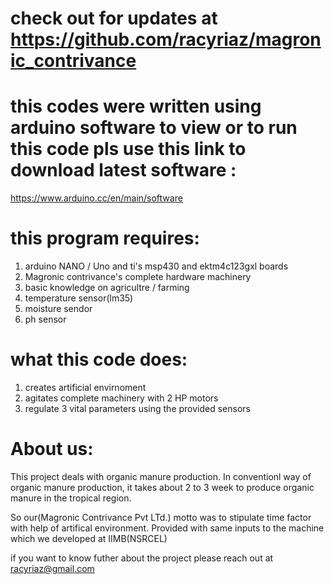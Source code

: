 # check out for updates at https://github.com/racyriaz/magronic_contrivance

# this codes were written using arduino software to view or to run this code pls use this link to download latest software : 
https://www.arduino.cc/en/main/software

# this program requires:
1) arduino NANO / Uno and ti's msp430 and ektm4c123gxl boards
2) Magronic contrivance's complete hardware machinery
3) basic knowledge on agricultre / farming 
4) temperature sensor(lm35)
5) moisture sendor
6) ph sensor

# what this code does:
1) creates artificial envirnoment
2) agitates complete machinery with 2 HP motors
3) regulate 3 vital parameters using the provided sensors

# About us:
This project deals with organic manure production. In conventionl way of organic manure production, it takes about 
2 to 3 week to produce organic manure in the tropical region.

So our(Magronic Contrivance Pvt LTd.) motto was to stipulate time factor with help of artifical environment.
Provided with same inputs to the machine which we developed at IIMB(NSRCEL)

if you want to know futher about the project please reach out at racyriaz@gmail.com
